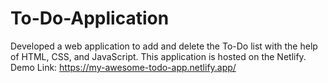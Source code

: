 # To-Do-Application
Developed a web application to add and delete the To-Do list with the help of HTML, CSS, and JavaScript. This application is hosted on the Netlify.
Demo Link: https://my-awesome-todo-app.netlify.app/
